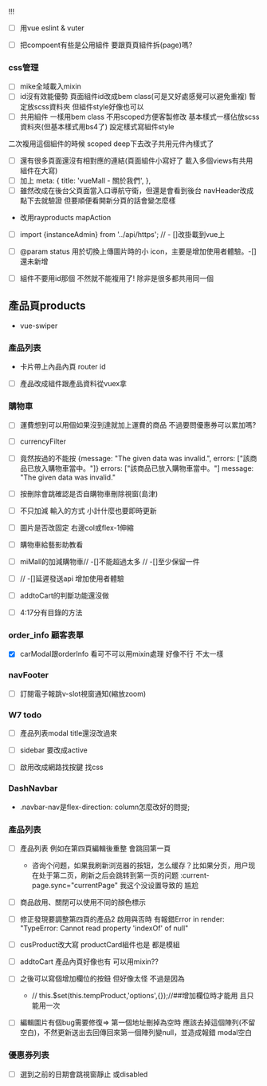 !!!
- [ ] 用vue eslint & vuter
<!-- [Vue] 整合 Vue style guide, eslint-plugin-vue 和 VSCode ~ PJCHENder<br>那些沒告訴你的小細節
https://pjchender.blogspot.com/2019/07/vue-vue-style-guide-eslint-plugin-vue.html -->

- [ ] 把compoent有些是公用組件 要跟頁頁組件拆(page)嗎?

### css管理
- [ ] mike全域載入mixin
- [ ] id沒有效能優勢 頁面組件id改成bem class(可是又好處感覺可以避免重複) 暫定放scss資料夾 但組件style好像也可以
- [ ] 共用組件 一樣用bem class 不用scoped方便客製修改 基本樣式一樣佔放scss資料夾(但基本樣式用bs4了) 設定樣式寫組件style
<!-- 可是感覺專案應該基本樣式應該寫組件style拿來引用 客製修改寫在專案scss資料夾 -->
二次複用這個組件的時候 scoped deep下去改子共用元件內樣式了


<!-- ====router頁面 -->
- [ ] 還有很多頁面還沒有相對應的連結(頁面組件小寫好了 載入多個views有共用組件在大寫)
- [ ]  加上 meta: {
            title: 'vueMall - 關於我們',
          },
- [ ] 雖然改成在後台父頁面當入口導航守衛，但還是會看到後台 navHeader改成點下去就驗證 但要順便看開新分頁的話會變怎麼樣

<!-- ======vuex==================== -->
* 改用rayproducts mapAction
<!-- =========================前台==================================================== -->
- [ ]  import {instanceAdmin} from '../api/https';
  //   - []改掛載到vue上

- [ ]
   @param status 用於切換上傳圖片時的小 icon，主要是增加使用者體驗。-[]還未新增



- [ ] 組件不要用id那個 不然就不能複用了! 除非是很多都共用同一個

## 產品頁products
* vue-swiper
### 產品列表
* 卡片帶上內品內頁 router id
- [ ] 產品改成組件跟產品資料從vuex拿   
### 購物車
- [ ] 運費想到可以用個如果沒到達就加上運費的商品 不過要問優惠券可以累加嗎?


- [ ] currencyFilter
- [ ] 竟然按過的不能按 {message: "The given data was invalid.", errors: ["該商品已放入購物車當中。"]}
errors: ["該商品已放入購物車當中。"]
message: "The given data was invalid."
- [ ] 按刪除會跳確認是否自購物車刪除視窗(島津)
- [ ] 不只加減 輸入的方式 小計什麼也要即時更新
- [ ] 圖片是否改固定 右邊col或flex-1伸縮
- [ ] 購物車給藝影助教看

- [ ] miMall的加減購物車// -[]不能超過太多 // -[]至少保留一件
- [ ] // -[]延遲發送api 增加使用者體驗
- [ ] addtoCart的判斷功能還沒做
- [ ] 4:17分有目錄的方法

### order_info 顧客表單
- [x] carModal跟orderInfo 看可不可以用mixin處理 好像不行 不太一樣


### navFooter
- [ ] 訂閱電子報跳v-slot視窗通知(縮放zoom)

<!-- =================後台================================================================== -->
### W7 todo

- [ ] 產品列表modal title還沒改過來
- [ ] sidebar 要改成active
- [ ] 啟用改成網路找按鍵 找css 


### DashNavbar
* .navbar-nav是flex-direction: column怎麼改好的問提;

### 產品列表
- [ ] 產品列表 例如在第四頁編輯後重整 會跳回第一頁
    * 咨询个问题，如果我刷新浏览器的按钮，怎么缓存？比如果分页，用户现在处于第二页，刷新之后会跳转到第一页的问题
    :current-page.sync="currentPage" 我这个没设置导致的 尴尬
- [ ] 商品啟用、關閉可以使用不同的顏色標示
- [ ] 修正發現要調整第四頁的產品2 啟用與否時 有報錯Error in render: "TypeError: Cannot read property 'indexOf' of null" 
- [ ] cusProduct改大寫 productCard組件也是 都是模組
- [ ] addtoCart 產品內頁好像也有 可以用mixin??

- [ ] 之後可以寫個增加欄位的按鈕 但好像太怪 不過是因為
    * // this.$set(this.tempProduct,'options',{});//##增加欄位時才能用 且只能用一次
- [ ] 編輯圖片有個bug需要修復=> 第一個地址刪掉為空時 應該去掉這個陣列(不留空白)，不然更新送出去回傳回來第一個陣列變null，並造成報錯 modal空白

### 優惠券列表
- [ ] 選到之前的日期會跳視窗靜止 或disabled 